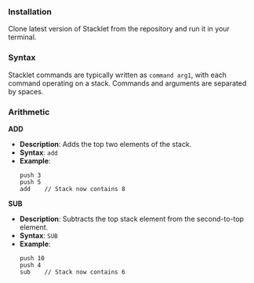 ### Installation
Clone latest version of Stacklet from the repository and run it in your terminal.

### Syntax
Stacklet commands are typically written as `command arg1`, with each command operating on a stack. Commands and arguments are separated by spaces.




### Arithmetic

**ADD**
- **Description**: Adds the top two elements of the stack.
- **Syntax**: `add`
- **Example**:
  ```
  push 3
  push 5
  add    // Stack now contains 8
  ```

**SUB**
- **Description**: Subtracts the top stack element from the second-to-top element.
- **Syntax**: `SUB`
- **Example**:
  ```
  push 10
  push 4
  sub    // Stack now contains 6
  ```
